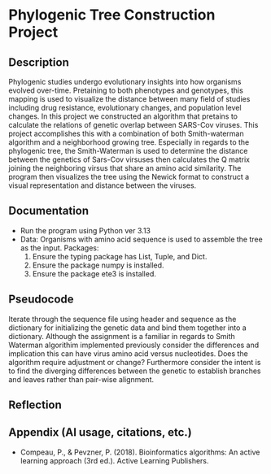# Phylogenic Tree Construction Project

## Description
Phylogenic studies undergo evolutionary insights into how organisms evolved over-time. Pretaining to both phenotypes and genotypes, this mapping is used to visualize the distance between many field of studies including drug resistance, evolutionary changes, and population level changes. In this project we constructed an algorithm that pretains to calculate the relations of genetic overlap between SARS-Cov viruses. This project accomplishes this with a combination of both Smith-waterman algorithm and a neighborhood growing tree. Especially in regards to the phylogenic tree, the Smith-Waterman is used to determine the distance between the genetics of Sars-Cov virsuses then calculates the Q matrix joining the neighboring virsus that share an amino acid similarity. The program then visualizes the tree using the Newick format to construct a visual representation and distance between the viruses.

## Documentation
- Run the program using Python ver 3.13
- Data: Organisms with amino acid sequence is used to assemble the tree as the input.
Packages: 
  1. Ensure the typing package has List, Tuple, and Dict.
  2. Ensure the package numpy is installed.
  3. Ensure the package ete3 is installed.

## Pseudocode
Iterate through the sequence file using header and sequence as the dictionary for initializing the genetic data and bind them together into a dictionary. Although the assignment is a familiar in regards to Smith Waterman algorithim implemented previously consider the differences and implication this can have virus amino acid versus nucleotides. Does the algorithm require adjustment or change? Furthermore consider the intent is to find the diverging differences between the genetic to establish branches and leaves rather than pair-wise alignment.

## Reflection 

## Appendix (AI usage, citations, etc.)
- Compeau, P., & Pevzner, P. (2018). Bioinformatics algorithms: An active learning approach (3rd ed.). Active Learning Publishers.
  
